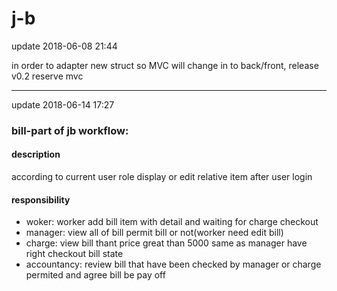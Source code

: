 # j-b

update 2018-06-08 21:44

in order to adapter new struct so MVC will change in to back/front, release v0.2 reserve mvc

----
update 2018-06-14 17:27

### bill-part of jb workflow:

#### description
according to current user role display or edit relative item after user login

#### responsibility
* woker: worker add bill item with detail and waiting for charge checkout
* manager: view all of bill permit bill or not(worker need edit bill)
* charge: view bill thant price great than 5000 same as manager have right checkout bill state
* accountancy: review bill that have been checked by manager or charge permited and agree bill be pay off
